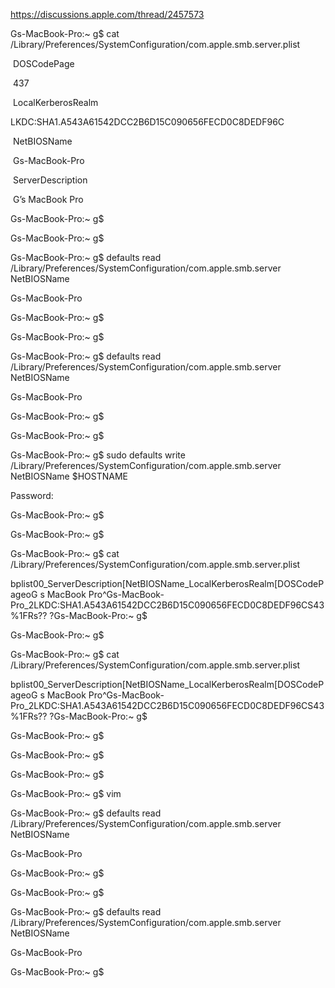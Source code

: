 https://discussions.apple.com/thread/2457573



Gs-MacBook-Pro:~ g$ cat /Library/Preferences/SystemConfiguration/com.apple.smb.server.plist

<?xml version="1.0" encoding="UTF-8"?>

<!DOCTYPE plist PUBLIC "-//Apple//DTD PLIST 1.0//EN" "http://www.apple.com/DTDs/PropertyList-1.0.dtd">

<plist version="1.0">

<dict>

​	<key>DOSCodePage</key>

​	<string>437</string>

​	<key>LocalKerberosRealm</key>

​	<string>LKDC:SHA1.A543A61542DCC2B6D15C090656FECD0C8DEDF96C</string>

​	<key>NetBIOSName</key>

​	<string>Gs-MacBook-Pro</string>

​	<key>ServerDescription</key>

​	<string>G’s MacBook Pro</string>

</dict>

</plist>

Gs-MacBook-Pro:~ g$ 

Gs-MacBook-Pro:~ g$ 

Gs-MacBook-Pro:~ g$ defaults read /Library/Preferences/SystemConfiguration/com.apple.smb.server NetBIOSName

Gs-MacBook-Pro

Gs-MacBook-Pro:~ g$ 

Gs-MacBook-Pro:~ g$ 

Gs-MacBook-Pro:~ g$ defaults read /Library/Preferences/SystemConfiguration/com.apple.smb.server NetBIOSName

Gs-MacBook-Pro

Gs-MacBook-Pro:~ g$ 

Gs-MacBook-Pro:~ g$ 

Gs-MacBook-Pro:~ g$ sudo defaults write /Library/Preferences/SystemConfiguration/com.apple.smb.server NetBIOSName $HOSTNAME

Password:

Gs-MacBook-Pro:~ g$ 

Gs-MacBook-Pro:~ g$ 

Gs-MacBook-Pro:~ g$ cat /Library/Preferences/SystemConfiguration/com.apple.smb.server.plist

bplist00_ServerDescription[NetBIOSName_LocalKerberosRealm[DOSCodePageoG s MacBook Pro^Gs-MacBook-Pro_2LKDC:SHA1.A543A61542DCC2B6D15C090656FECD0C8DEDF96CS43%1FRs??	?Gs-MacBook-Pro:~ g$ 

Gs-MacBook-Pro:~ g$ 

Gs-MacBook-Pro:~ g$ cat /Library/Preferences/SystemConfiguration/com.apple.smb.server.plist

bplist00_ServerDescription[NetBIOSName_LocalKerberosRealm[DOSCodePageoG s MacBook Pro^Gs-MacBook-Pro_2LKDC:SHA1.A543A61542DCC2B6D15C090656FECD0C8DEDF96CS43%1FRs??	?Gs-MacBook-Pro:~ g$ 

Gs-MacBook-Pro:~ g$ 

Gs-MacBook-Pro:~ g$ 

Gs-MacBook-Pro:~ g$ 

Gs-MacBook-Pro:~ g$ vim 

Gs-MacBook-Pro:~ g$ defaults read /Library/Preferences/SystemConfiguration/com.apple.smb.server NetBIOSName

Gs-MacBook-Pro

Gs-MacBook-Pro:~ g$ 

Gs-MacBook-Pro:~ g$ 

Gs-MacBook-Pro:~ g$ defaults read /Library/Preferences/SystemConfiguration/com.apple.smb.server NetBIOSName

Gs-MacBook-Pro

Gs-MacBook-Pro:~ g$ 